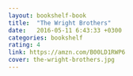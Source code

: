 ```yaml
---
layout: bookshelf-book
title:  "The Wright Brothers"
date:   2016-05-11 6:43:33 +0300
categories: bookshelf
rating: 4
link: https://amzn.com/B00LD1RWP6
cover: the-wright-brothers.jpg
---
```

